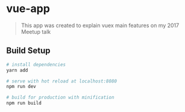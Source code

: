 # vue-app

> This app was created to explain vuex main features on my 2017 Meetup talk

## Build Setup

``` bash
# install dependencies
yarn add

# serve with hot reload at localhost:8080
npm run dev

# build for production with minification
npm run build
```